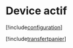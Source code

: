 # Device actif

[!include[configuration](deviceactif.configuration.autogen.md)]

[!include[transfertpanier](deviceactif.transfertpanier.autogen.md)]





















